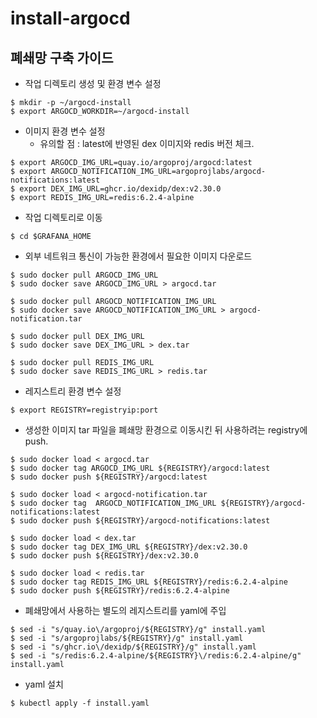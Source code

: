 # install-argocd
## 폐쇄망 구축 가이드
* 작업 디렉토리 생성 및 환경 변수 설정
```
$ mkdir -p ~/argocd-install
$ export ARGOCD_WORKDIR=~/argocd-install
```

* 이미지 환경 변수 설정
    * 유의할 점 : latest에 반영된 dex 이미지와 redis 버전 체크.
```
$ export ARGOCD_IMG_URL=quay.io/argoproj/argocd:latest
$ export ARGOCD_NOTIFICATION_IMG_URL=argoprojlabs/argocd-notifications:latest
$ export DEX_IMG_URL=ghcr.io/dexidp/dex:v2.30.0
$ export REDIS_IMG_URL=redis:6.2.4-alpine
```
* 작업 디렉토리로 이동
```
$ cd $GRAFANA_HOME
```
* 외부 네트워크 통신이 가능한 환경에서 필요한 이미지 다운로드
```
$ sudo docker pull ARGOCD_IMG_URL
$ sudo docker save ARGOCD_IMG_URL > argocd.tar

$ sudo docker pull ARGOCD_NOTIFICATION_IMG_URL
$ sudo docker save ARGOCD_NOTIFICATION_IMG_URL > argocd-notification.tar

$ sudo docker pull DEX_IMG_URL
$ sudo docker save DEX_IMG_URL > dex.tar

$ sudo docker pull REDIS_IMG_URL
$ sudo docker save REDIS_IMG_URL > redis.tar
```
* 레지스트리 환경 변수 설정
```
$ export REGISTRY=registryip:port
```

* 생성한 이미지 tar 파일을 폐쇄망 환경으로 이동시킨 뒤 사용하려는 registry에 push.
```
$ sudo docker load < argocd.tar
$ sudo docker tag ARGOCD_IMG_URL ${REGISTRY}/argocd:latest
$ sudo docker push ${REGISTRY}/argocd:latest

$ sudo docker load < argocd-notification.tar
$ sudo docker tag  ARGOCD_NOTIFICATION_IMG_URL ${REGISTRY}/argocd-notifications:latest
$ sudo docker push ${REGISTRY}/argocd-notifications:latest

$ sudo docker load < dex.tar
$ sudo docker tag DEX_IMG_URL ${REGISTRY}/dex:v2.30.0
$ sudo docker push ${REGISTRY}/dex:v2.30.0

$ sudo docker load < redis.tar
$ sudo docker tag REDIS_IMG_URL ${REGISTRY}/redis:6.2.4-alpine
$ sudo docker push ${REGISTRY}/redis:6.2.4-alpine
```

* 폐쇄망에서 사용하는 별도의 레지스트리를 yaml에 주입
```
$ sed -i "s/quay.io\/argoproj/${REGISTRY}/g" install.yaml		 
$ sed -i "s/argoprojlabs/${REGISTRY}/g" install.yaml		 
$ sed -i "s/ghcr.io\/dexidp/${REGISTRY}/g" install.yaml		 
$ sed -i "s/redis:6.2.4-alpine/${REGISTRY}\/redis:6.2.4-alpine/g" install.yaml		 
```

* yaml 설치
```
$ kubectl apply -f install.yaml
```
